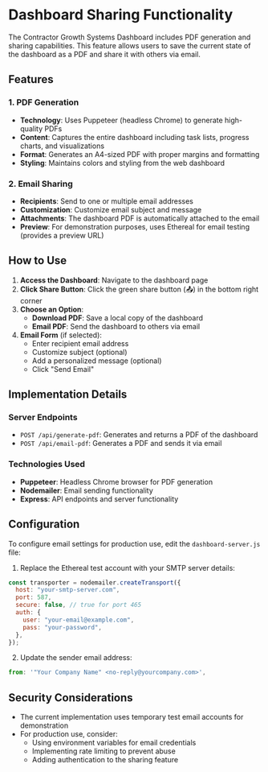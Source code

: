 # Dashboard Sharing Functionality

The Contractor Growth Systems Dashboard includes PDF generation and sharing capabilities. This feature allows users to save the current state of the dashboard as a PDF and share it with others via email.

## Features

### 1. PDF Generation

- **Technology**: Uses Puppeteer (headless Chrome) to generate high-quality PDFs
- **Content**: Captures the entire dashboard including task lists, progress charts, and visualizations
- **Format**: Generates an A4-sized PDF with proper margins and formatting
- **Styling**: Maintains colors and styling from the web dashboard

### 2. Email Sharing

- **Recipients**: Send to one or multiple email addresses
- **Customization**: Customize email subject and message
- **Attachments**: The dashboard PDF is automatically attached to the email
- **Preview**: For demonstration purposes, uses Ethereal for email testing (provides a preview URL)

## How to Use

1. **Access the Dashboard**: Navigate to the dashboard page
2. **Click Share Button**: Click the green share button (📤) in the bottom right corner
3. **Choose an Option**:
   - **Download PDF**: Save a local copy of the dashboard
   - **Email PDF**: Send the dashboard to others via email
4. **Email Form** (if selected):
   - Enter recipient email address
   - Customize subject (optional)
   - Add a personalized message (optional)
   - Click "Send Email"

## Implementation Details

### Server Endpoints

- `POST /api/generate-pdf`: Generates and returns a PDF of the dashboard
- `POST /api/email-pdf`: Generates a PDF and sends it via email

### Technologies Used

- **Puppeteer**: Headless Chrome browser for PDF generation
- **Nodemailer**: Email sending functionality
- **Express**: API endpoints and server functionality

## Configuration

To configure email settings for production use, edit the `dashboard-server.js` file:

1. Replace the Ethereal test account with your SMTP server details:

```javascript
const transporter = nodemailer.createTransport({
  host: "your-smtp-server.com",
  port: 587,
  secure: false, // true for port 465
  auth: {
    user: "your-email@example.com",
    pass: "your-password",
  },
});
```

2. Update the sender email address:

```javascript
from: '"Your Company Name" <no-reply@yourcompany.com>',
```

## Security Considerations

- The current implementation uses temporary test email accounts for demonstration
- For production use, consider:
  - Using environment variables for email credentials
  - Implementing rate limiting to prevent abuse
  - Adding authentication to the sharing feature 